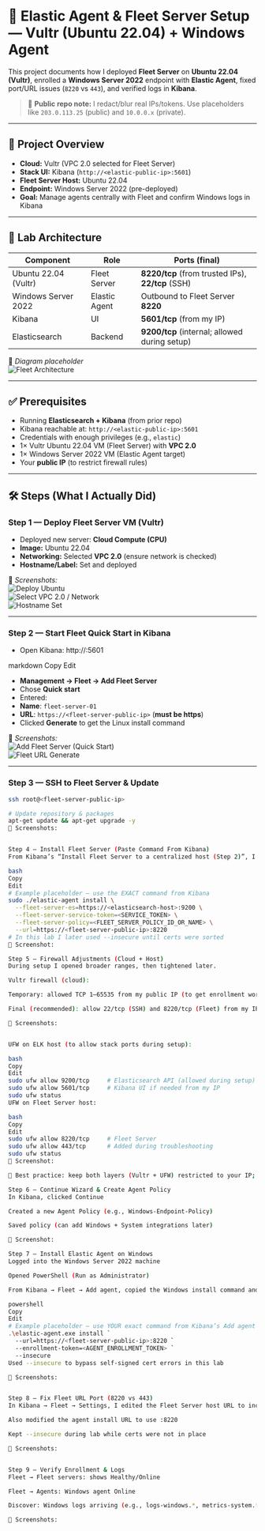 # 🚀 Elastic Agent & Fleet Server Setup — Vultr (Ubuntu 22.04) + Windows Agent

This project documents how I deployed **Fleet Server** on **Ubuntu 22.04 (Vultr)**, enrolled a **Windows Server 2022** endpoint with **Elastic Agent**, fixed port/URL issues (`8220` vs `443`), and verified logs in **Kibana**.

> 🔐 **Public repo note:** I redact/blur real IPs/tokens. Use placeholders like `203.0.113.25` (public) and `10.0.0.x` (private).

---

## 📌 Project Overview
- **Cloud:** Vultr (VPC 2.0 selected for Fleet Server)
- **Stack UI:** Kibana (`http://<elastic-public-ip>:5601`)
- **Fleet Server Host:** Ubuntu 22.04
- **Endpoint:** Windows Server 2022 (pre-deployed)
- **Goal:** Manage agents centrally with Fleet and confirm Windows logs in Kibana

---

## 🧱 Lab Architecture

| Component               | Role              | Ports (final)                                       |
|------------------------|-------------------|-----------------------------------------------------|
| Ubuntu 22.04 (Vultr)   | Fleet Server      | **8220/tcp** (from trusted IPs), **22/tcp** (SSH)   |
| Windows Server 2022    | Elastic Agent     | Outbound to Fleet Server **8220**                   |
| Kibana                 | UI                | **5601/tcp** (from my IP)                           |
| Elasticsearch          | Backend           | **9200/tcp** (internal; allowed during setup)       |

📸 *Diagram placeholder*  
![Fleet Architecture](./screenshots/fleet-architecture.png)

---

## ✅ Prerequisites
- Running **Elasticsearch + Kibana** (from prior repo)
- Kibana reachable at: `http://<elastic-public-ip>:5601`
- Credentials with enough privileges (e.g., `elastic`)
- 1× Vultr Ubuntu 22.04 VM (Fleet Server) with **VPC 2.0**
- 1× Windows Server 2022 VM (Elastic Agent target)
- Your **public IP** (to restrict firewall rules)

---

## 🛠️ Steps (What I Actually Did)

### **Step 1 — Deploy Fleet Server VM (Vultr)**
- Deployed new server: **Cloud Compute (CPU)**
- **Image:** Ubuntu 22.04
- **Networking:** Selected **VPC 2.0** (ensure network is checked)
- **Hostname/Label:** Set and deployed

📸 *Screenshots:*  
![Deploy Ubuntu](./screenshots/vultr-deploy-ubuntu.png)  
![Select VPC 2.0 / Network](./screenshots/vultr-select-network.png)  
![Hostname Set](./screenshots/vultr-hostname.png)

---

### **Step 2 — Start Fleet Quick Start in Kibana**
- Open Kibana:
http://<elastic-public-ip>:5601

markdown
Copy
Edit
- **Management → Fleet → Add Fleet Server**
- Chose **Quick start**
- Entered:
- **Name**: `fleet-server-01`
- **URL**: `https://<fleet-server-public-ip>` (**must be https**)
- Clicked **Generate** to get the Linux install command

📸 *Screenshots:*  
![Add Fleet Server (Quick Start)](./screenshots/kibana-fleet-add-server.png)  
![Fleet URL Generate](./screenshots/kibana-fleet-url-generate.png)

---

### **Step 3 — SSH to Fleet Server & Update**
```bash
ssh root@<fleet-server-public-ip>

# Update repository & packages
apt-get update && apt-get upgrade -y
📸 Screenshots:


Step 4 — Install Fleet Server (Paste Command From Kibana)
From Kibana’s “Install Fleet Server to a centralized host (Step 2)”, I copied the generated command and ran it on the Ubuntu VM.

bash
Copy
Edit
# Example placeholder — use the EXACT command from Kibana
sudo ./elastic-agent install \
  --fleet-server-es=https://<elasticsearch-host>:9200 \
  --fleet-server-service-token=<SERVICE_TOKEN> \
  --fleet-server-policy=<FLEET_SERVER_POLICY_ID_OR_NAME> \
  --url=https://<fleet-server-public-ip>:8220
# In this lab I later used --insecure until certs were sorted
📸 Screenshot:

Step 5 — Firewall Adjustments (Cloud + Host)
During setup I opened broader ranges, then tightened later.

Vultr firewall (cloud):

Temporary: allowed TCP 1–65535 from my public IP (to get enrollment working)

Final (recommended): allow 22/tcp (SSH) and 8220/tcp (Fleet) from my IP only

📸 Screenshots:


UFW on ELK host (to allow stack ports during setup):

bash
Copy
Edit
sudo ufw allow 9200/tcp     # Elasticsearch API (allowed during setup)
sudo ufw allow 5601/tcp     # Kibana UI if needed from my IP
sudo ufw status
UFW on Fleet Server host:

bash
Copy
Edit
sudo ufw allow 8220/tcp     # Fleet Server
sudo ufw allow 443/tcp      # Added during troubleshooting
sudo ufw status
📸 Screenshot:

🔐 Best practice: keep both layers (Vultr + UFW) restricted to your IP; don’t leave broad ranges open.

Step 6 — Continue Wizard & Create Agent Policy
In Kibana, clicked Continue

Created a new Agent Policy (e.g., Windows-Endpoint-Policy)

Saved policy (can add Windows + System integrations later)

📸 Screenshot:

Step 7 — Install Elastic Agent on Windows
Logged into the Windows Server 2022 machine

Opened PowerShell (Run as Administrator)

From Kibana → Fleet → Add agent, copied the Windows install command and pasted it:

powershell
Copy
Edit
# Example placeholder — use YOUR exact command from Kibana’s Add agent page
.\elastic-agent.exe install `
  --url=https://<fleet-server-public-ip>:8220 `
  --enrollment-token=<AGENT_ENROLLMENT_TOKEN> `
  --insecure
Used --insecure to bypass self-signed cert errors in this lab

📸 Screenshots:


Step 8 — Fix Fleet URL Port (8220 vs 443)
In Kibana → Fleet → Settings, I edited the Fleet Server host URL to include :8220 (not :443)

Also modified the agent install URL to use :8220

Kept --insecure during lab while certs were not in place

📸 Screenshots:


Step 9 — Verify Enrollment & Logs
Fleet → Fleet servers: shows Healthy/Online

Fleet → Agents: Windows agent Online

Discover: Windows logs arriving (e.g., logs-windows.*, metrics-system.*)

📸 Screenshots:
